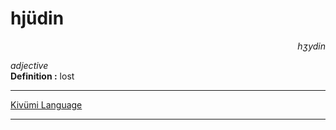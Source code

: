 
# hjüdin

<div align="right"><i>hʒydin</i></div>

*adjective*  
**Definition :** lost  

---

[Kivümi Language](../README.md)

---
